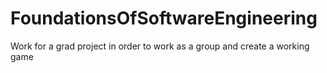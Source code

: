 # FoundationsOfSoftwareEngineering
Work for a grad project in order to work as a group and create a working game
